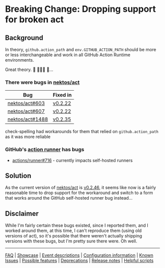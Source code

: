 # Breaking Change: Dropping support for broken act

## Background

In theory, `github.action_path` and `env.GITHUB_ACTION_PATH` should be more or less interchangeable and work in all GitHub Action Runtime environments.

Great theory. 🦄 🦷🧚‍♂️ 🎅...

### There were bugs in [nektos/act](https://github.com/nektos/act)

Bug | Fixed in
-|-
[nektos/act#603](https://github.com/nektos/act/issues/603) | [v0.2.22](https://github.com/nektos/act/releases/tag/v0.2.22)
[nektos/act#607](https://github.com/nektos/act/issues/607) | [v0.2.22](https://github.com/nektos/act/releases/tag/v0.2.22)
[nektos/act#1488](https://github.com/nektos/act/issues/1488) | [v0.2.35](https://github.com/nektos/act/releases/tag/v0.2.35)

check-spelling had workarounds for them that relied on `github.action_path` as it was more reliable

### GitHub's [action runner](https://github.com/actions/runner) has bugs

- [actions/runner#716](https://github.com/actions/runner/issues/716) - currently impacts self-hosted runners

## Solution

As the current version of [nektos/act](https://github.com/nektos/act) is [v0.2.46](https://github.com/nektos/act/releases/tag/v0.2.46), it seems like now is a fairly reasonable time to drop support for the workaround and switch to a form that works around the GitHub self-hosted runner bug instead...

## Disclaimer

While I'm fairly certain these bugs existed, since I reported them, and I worked around them, at this time, I can't reproduce them (using old versions of act), so it's possible that there weren't actually shipping versions with these bugs, but I'm pretty sure there were. Oh well.

---
[FAQ](FAQ.md) | [Showcase](Showcase.md) | [Event descriptions](Event-descriptions.md) | [Configuration information](Configuration-information.md) | [Known Issues](Known-Issues.md) | [Possible features](Possible-features.md) | [Deprecations](Deprecations.md) | [Release notes](Release-notes.md) | [Helpful scripts](Helpful-scripts.md)
